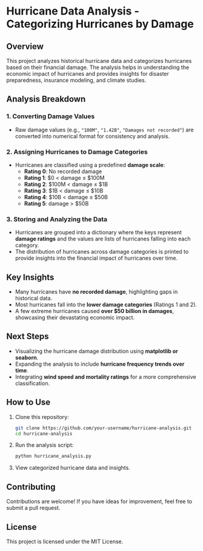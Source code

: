 # Hurricane Data Analysis - Categorizing Hurricanes by Damage

## Overview
This project analyzes historical hurricane data and categorizes hurricanes based on their financial damage. The analysis helps in understanding the economic impact of hurricanes and provides insights for disaster preparedness, insurance modeling, and climate studies.

## Analysis Breakdown
### 1. Converting Damage Values
- Raw damage values (e.g., `"100M"`, `"1.42B"`, `"Damages not recorded"`) are converted into numerical format for consistency and analysis.

### 2. Assigning Hurricanes to Damage Categories
- Hurricanes are classified using a predefined **damage scale**:
  - **Rating 0**: No recorded damage
  - **Rating 1**: $0 < damage ≤ $100M
  - **Rating 2**: $100M < damage ≤ $1B
  - **Rating 3**: $1B < damage ≤ $10B
  - **Rating 4**: $10B < damage ≤ $50B
  - **Rating 5**: damage > $50B

### 3. Storing and Analyzing the Data
- Hurricanes are grouped into a dictionary where the keys represent **damage ratings** and the values are lists of hurricanes falling into each category.
- The distribution of hurricanes across damage categories is printed to provide insights into the financial impact of hurricanes over time.

## Key Insights
- Many hurricanes have **no recorded damage**, highlighting gaps in historical data.
- Most hurricanes fall into the **lower damage categories** (Ratings 1 and 2).
- A few extreme hurricanes caused **over $50 billion in damages**, showcasing their devastating economic impact.

## Next Steps
- Visualizing the hurricane damage distribution using **matplotlib or seaborn**.
- Expanding the analysis to include **hurricane frequency trends over time**.
- Integrating **wind speed and mortality ratings** for a more comprehensive classification.

## How to Use
1. Clone this repository:
   ```sh
   git clone https://github.com/your-username/hurricane-analysis.git
   cd hurricane-analysis
   ```
2. Run the analysis script:
   ```sh
   python hurricane_analysis.py
   ```
3. View categorized hurricane data and insights.

## Contributing
Contributions are welcome! If you have ideas for improvement, feel free to submit a pull request.

## License
This project is licensed under the MIT License.


